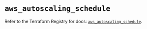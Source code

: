 # `aws_autoscaling_schedule`

Refer to the Terraform Registry for docs: [`aws_autoscaling_schedule`](https://registry.terraform.io/providers/hashicorp/aws/5.58.0/docs/resources/autoscaling_schedule).
